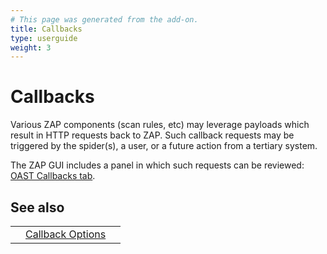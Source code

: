 ```yaml
---
# This page was generated from the add-on.
title: Callbacks
type: userguide
weight: 3
---
```


# Callbacks

Various ZAP components (scan rules, etc) may leverage payloads which result in HTTP requests back to ZAP.
Such callback requests may be triggered by the spider(s), a user, or a future action from a tertiary system.

The ZAP GUI includes a panel in which such requests can be reviewed: [OAST Callbacks
tab](/docs/desktop/addons/oast-support/tab/).

## See also

|   |                                                                                   |   |
|---|-----------------------------------------------------------------------------------|---|
|   | [Callback Options](/docs/desktop/addons/oast-support/services/callbacks/options/) |   |
